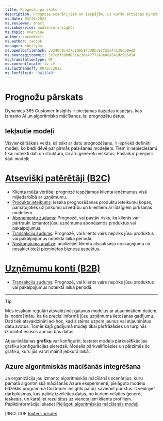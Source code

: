 ```yaml
---
title: Prognožu pārskats
description: Prognoze scenārijiem un iespējām, uz kurām attiecas Dynamics 365 Customer Insights pieteikums.
ms.date: 03/24/2022
ms.reviewer: mhart
ms.subservice: audience-insights
ms.topic: overview
author: zacookmsft
ms.author: zacook
manager: shellyha
ms.openlocfilehash: 32240c8c43751d8514d38b392f23ef4138d50ee2
ms.sourcegitcommit: 3c7cdfc8bd83ca236e4777240e08a541dc955d34
ms.translationtype: MT
ms.contentlocale: lv-LV
ms.lasthandoff: 09/07/2022
ms.locfileid: "9411840"
---
```

# <a name="predictions-overview"></a>Prognožu pārskats

Dynamics 365 Customer Insights ir pieejamas dažādas iespējas, kas izmanto AI un algoritmisko mācīšanos, lai prognozētu datus. 

## <a name="out-of-box-models"></a>Iekļautie modeļi

Visvienkāršākais veids, kā sākt ar datu prognozēšanu, ir iepriekš definēti modeļi, ko bieži dēvē par pirmās palaišanas modeļiem. Tiem ir nepieciešami tikai noteikti dati un struktūra, lai ātri ģenerētu ieskatus. Pašlaik ir pieejami šādi modeļi: 

# <a name="individual-consumers-b-to-c"></a>[Atsevišķi patērētāji (B2C)](#tab/b2c)

- [Klienta mūža vērtība](predict-customer-lifetime-value.md): prognozē iespējamos klienta ieņēmumus visā mijiedarbībā ar uzņēmumu.
- [Produkta ieteikums](predict-product-recommendation.md): iesaka prognozēšanas produktu ieteikumu kopas, pamatojoties uz pirkumu uzvedību un klientiem ar līdzīgiem pirkšanas modeļiem.
- [Abonementu zudums](predict-subscription-churn.md): Prognozē, vai pastāv risks, ka klients var pārtraukt izmantot jūsu uzņēmuma abonējamos produktus vai pakalpojumus.
- [Transakciju zudums](predict-transactional-churn.md): Prognozē, vai klients vairs nepirks jūsu produktus vai pakalpojumus noteiktā laika periodā.
- [Noskaņojuma analīze](sentiment-analysis.md): analizējiet klientu atsauksmju noskaņojumu un nosakiet bieži pieminētos biznesa aspektus.

# <a name="business-accounts-b-to-b"></a>[Uzņēmumu konti (B2B)](#tab/b2b)

- [Transakciju zudums](predict-transactional-churn.md): Prognozē, vai klients vairs nepirks jūsu produktus vai pakalpojumus noteiktā laika periodā.

---

> [!TIP]
> Mēs iesakām regulāri atsvaidzināt gatavus modeļus ar atjauninātiem datiem, lai nodrošinātu, ka tie precīzi informē jūsu uzņēmuma lietošanas gadījumu. Dati tiek atsvaidzināti ad-hoc, kad sistēma uzņem jaunus vai atjauninātus datu avotus. Tomēr šajā gadījumā modeļi tikai pārfrāzēsies un turpinās izmantot esošos apmācības datus.
>
> Atjaunināšanas **grafiku** var konfigurēt, iestatot modeļa pārkvalifikācijas grafiku konfigurācijas pieredzē. Modelis pārkvalificēsies un pārzīmēs šo grafiku, kuru jūs varat mainīt jebkurā laikā.

## <a name="azure-machine-learning-integration"></a>Azure algoritmiskās mācīšanās integrēšana

Ja organizācija jau izmanto algoritmiskās mācīšanās scenārijus, kuru pamatā algoritmiskā mācīšanās Azure eksperimenti, pielāgoto modeļu līdzeklis programmā Customer Insights palīdz savienot punktus. Izveidojiet darbplūsmas, kas palīdz izvēlēties datus, no kuriem vēlaties ģenerēt ieskatus, un kartējiet rezultātus uz vienotajiem klientu profiliem. Papildinformācijai skatiet [Pielāgoti algoritmiskās mācīšanās modeļi](custom-models.md).

[!INCLUDE [footer-include](includes/footer-banner.md)]
